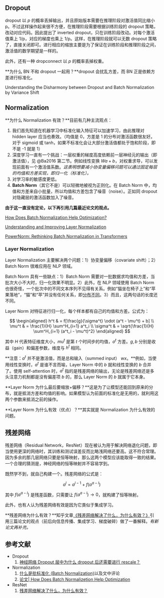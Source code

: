 ## Dropout
dropout 以 $p$ 的概率丢掉输出，并且原始版本需要在推理阶段对激活值同比缩小 p。不过这样操作起来很不方便，在推理阶段需要根据训练阶段的 dropout 策略，改动对应代码。因此提出了 inverted dropout，只在训练阶段改动。对每个激活值乘上 1/p，对应的梯度也乘上 1/p。这样，在推理阶段就可以无数 dropout 策略了，直接关闭即可。进行相应的缩放主要是为了保证在训练阶段和推理阶段之间，激活值的数学期望是一样的。

此外，还有一种 dropconnect 以 $p$ 的概率丢掉权重。

**为什么 BN 不和 dropout 一起用？**dropout 会扰乱方差，而 BN 正是依赖方差进行标准化。

Understanding the Disharmony between Dropout and Batch Normalization by Variance Shift

## Normalization
**为什么 Normalization 有效？**目前有几种主流观点：

1. 我们首先知道在机器学习中标准化输入特征可以加速学习，由此推理对 hidden layer 应当也奏效。（均值是 0，方差是 1 的分布对激活函数很友好。对于 sigmoid 或 tanh，如果不标准化会让大部分激活值都处于饱和阶段，即不是 -1 就是 1）
2. 深度学习一直有一个挑战：一层权重的梯度高度依赖前一层神经元的输出（即激活值），见 @Ba2016 第二节。例如线性变换 $Wa + b$，对权重求导，可以发现前面有一个激活值系数。*这表明想要减小协变量偏移问题可以通过固定每层的均值和方差实现，即归一化（标准化）。*
3. 对学习率的敏感度更低。
4. **Batch Norm**（其它不是）可以轻微地被视为正则化。在 Batch Norm 中，均值和方差来自小批量，所以均值和方差包含了噪音（noise）。正如同 dropout 对隐藏层的激活函数加入了噪音。

**由于这一直没有定论，以下再引用几篇最近论文的观点。**

[How Does Batch Normalization Help Optimization?](https://proceedings.neurips.cc/paper/2018/file/905056c1ac1dad141560467e0a99e1cf-Paper.pdf)

[Understanding and Improving Layer Normalization](https://proceedings.neurips.cc/paper/2019/file/2f4fe03d77724a7217006e5d16728874-Paper.pdf)

[PowerNorm: Rethinking Batch Normalization in Transformers](https://arxiv.org/pdf/2003.07845.pdf)

### Layer Normalization
Layer Normalization 主要解决两个问题：1）协变量偏移（covariate shift）；2）Batch Norm 很难应用在 NLP 领域。

Batch Norm 具有一些缺点：1）Batch Norm 需要对一批数据求均值和方差，当批次大小不大时，归一化效果不明显。2）此外，在 NLP 领域使用 Batch Norm 也很奇怪，一个批次中的不同文本序列不见得有关系。例如“猫坐在椅子上”和“苹果落地”，“猫”和“苹”并没有任何关系，即[分布不同](https://www.zhihu.com/question/308310065/answer/1746317308)。3）而且，这两句话的长度还不同。

Layer Norm 对特征进行归一化，每个样本都有自己的均值和方差。公式为：

$$
\begin{aligned}
	h^t & = f[\frac{g}{\sigma^t} \odot (a^t - \mu^t) + b] \\
	\mu^t & = \frac{1}{H} \sum^H_{i=1} a^t_i \\
	\sigma^t & = \sqrt{\frac{1}{H} \sum^H_{i=1} (a^t_i - \mu^t)^2}
\end{aligned}
$$

其中 $H$ 代表特征维度大小，$mu^t$ 是第 $t$ 个时间步的均值，$\sigma^t$ 方差。$g, b$ 分别是收益（gain）和偏差参数，维度与 $h^t$ 相同。

**注意：$a^t$ 并不是激活值，而是总和输入（summed input） $wx$。**例如，当使用线性变换时，$a^t$ 是谁不言而喻，Layer Norm 中的 $b$ 就和线性变换的 $b$ 合并了。使用 self-attention 时，$a^t$ 指的是残差网络的输出，无论是残差网络还是多头注意力机制都是没有偏差项 $b$ 的，那么 Layer Norm 的 $b$ 就属于它本身。

**Layer Norm 为什么最后要缩放+偏移？**这是为了让模型还能回到原来的分布，就是抵消方差和均值的影响。如果模型认为前面的标准化是无用的，就利用这两个参数来抵消之前的操作。

**Layer Norm 为什么有效（优点）？**其实就是 Normalization 为什么有效的问题。

## 残差网络
残差网络（Residual Network，ResNet）现在被认为用于解决网络退化问题，即当使用更深的网络时，其训练和测试误差反而比略浅网络还要高。这不符合常理。因为多余的那几层网络只要是恒等映射，那么这两个模型应该能取得一致的结果。一个合理的猜测是，神经网络的恒等映射并不容易学到。

既然学不到，就自己构建一个。残差网络的公式是：

$$a^l = a^{l-1} + f(a^{a-l})
$$

其中 $f(a^{a-l})$ 是残差函数，只需要让 $f(a^{a-l}) \rightarrow 0$，就构建了恒等映射。

此外，也有人认为残差网络有效是因为它类似于集成学习。

**残差网络为什么有效？**知乎文章[《残差网络解决了什么，为什么有效？》](https://zhuanlan.zhihu.com/p/80226180)引用三篇论文的观点（前后向信息传播、集成学习、梯度破碎）做了一番解释。*有新论文再补充。*



## 参考文献
- Dropout
	1. [神经网络 Dropout 层中为什么 dropout 后还需要进行 rescale？](https://www.zhihu.com/question/61751133)
- Normalization
	1. [什么是批标准化 (Batch Normalization)](https://zhuanlan.zhihu.com/p/24810318)以及文中评论
	2. [论文| How Does Batch Normalizetion Help Optimization](https://zhuanlan.zhihu.com/p/66683061)
- ResNet
	1. [残差网络解决了什么，为什么有效？](https://zhuanlan.zhihu.com/p/80226180)
<textarea id="bibtex_input" style="display:none;">
@Article{Ba2016,
  author        = {Jimmy Lei Ba and Jamie Ryan Kiros and Geoffrey E. Hinton},
  journal       = {arXiv preprint arXiv:1607.06450},
  title         = {Layer Normalization},
  year          = {2016},
  month         = jul,
  abstract      = {Training state-of-the-art, deep neural networks is computationally expensive. One way to reduce the training time is to normalize the activities of the neurons. A recently introduced technique called batch normalization uses the distribution of the summed input to a neuron over a mini-batch of training cases to compute a mean and variance which are then used to normalize the summed input to that neuron on each training case. This significantly reduces the training time in feed-forward neural networks. However, the effect of batch normalization is dependent on the mini-batch size and it is not obvious how to apply it to recurrent neural networks. In this paper, we transpose batch normalization into layer normalization by computing the mean and variance used for normalization from all of the summed inputs to the neurons in a layer on a single training case. Like batch normalization, we also give each neuron its own adaptive bias and gain which are applied after the normalization but before the non-linearity. Unlike batch normalization, layer normalization performs exactly the same computation at training and test times. It is also straightforward to apply to recurrent neural networks by computing the normalization statistics separately at each time step. Layer normalization is very effective at stabilizing the hidden state dynamics in recurrent networks. Empirically, we show that layer normalization can substantially reduce the training time compared with previously published techniques.},
  archiveprefix = {arXiv},
  eprint        = {1607.06450},
  file          = {:pdf/tricks/1607.06450_Layer Normalization.pdf:PDF},
  groups        = {tricks},
  keywords      = {stat.ML, cs.LG},
  primaryclass  = {stat.ML},
}
</textarea>

